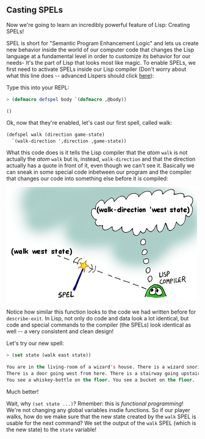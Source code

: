 ## Casting SPELs

Now we're going to learn an incredibly powerful feature of Lisp: Creating SPELs!

SPEL is short for "Semantic Program Enhancement Logic" and lets us create new behavior inside the world of our computer code that changes the Lisp language at a fundamental level in order to customize its behavior for our needs- It's the part of Lisp that looks most like magic. To enable SPELs, we first need to activate SPELs inside our Lisp compiler (Don't worry about what this line does -- advanced Lispers should click [here](../addendum/2-whyspels.md)):

Type this into your REPL:

```lisp
> (defmacro defspel body `(defmacro ,@body))
```
```
()
```

Ok, now that they're enabled, let's cast our first spell, called walk:


```lisp
(defspel walk (direction game-state)
  `(walk-direction ',direction ,game-state))
```

What this code does is it tells the Lisp compiler that the *atom* ``walk`` is not actually the *atom* ``walk`` but is, instead, ``walk-direction`` and that the direction actually has a quote in front of it, even though we can't see it. Basically we can sneak in some special code inbetween our program and the compiler that changes our code into something else before it is compiled:

![](../images/spel_compile.jpg)

Notice how similar this function looks to the code we had written before for ``describe-exit``. In Lisp, not only do code and data look a lot identical, but code and special commands to the compiler (the SPELs) look identical as well -- a very consistent and clean design!

Let's try our new spell:

```lisp
> (set state (walk east state))
```
```lisp
You are in the living-room of a wizard's house. There is a wizard snoring loudly on the couch.
There is a door going west from here. There is a stairway going upstairs from here.
You see a whiskey-bottle on the floor. You see a bucket on the floor.
```

Much better!

Wait, why ``(set state ...)``? Rmember: this is *functional programming*! We're not changing any global variables insdie functions. So if our player walks, how do we make sure that the new state created by the ``walk`` SPEL is usable for the next command? We set the output of the ``walk`` SPEL (which is the new state) to the ``state`` variable!
